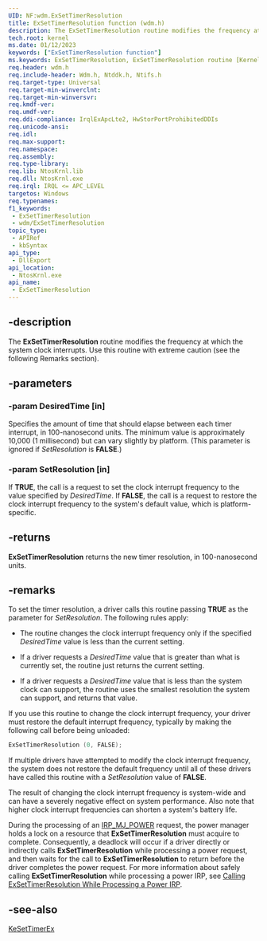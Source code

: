 ```yaml
---
UID: NF:wdm.ExSetTimerResolution
title: ExSetTimerResolution function (wdm.h)
description: The ExSetTimerResolution routine modifies the frequency at which the system clock interrupts. Use this routine with extreme caution (see the following Remarks section).
tech.root: kernel
ms.date: 01/12/2023
keywords: ["ExSetTimerResolution function"]
ms.keywords: ExSetTimerResolution, ExSetTimerResolution routine [Kernel-Mode Driver Architecture], k102_09179649-af93-434f-92e0-844a2bdf34dc.xml, kernel.exsettimerresolution, wdm/ExSetTimerResolution
req.header: wdm.h
req.include-header: Wdm.h, Ntddk.h, Ntifs.h
req.target-type: Universal
req.target-min-winverclnt:
req.target-min-winversvr: 
req.kmdf-ver: 
req.umdf-ver: 
req.ddi-compliance: IrqlExApcLte2, HwStorPortProhibitedDDIs
req.unicode-ansi: 
req.idl: 
req.max-support: 
req.namespace: 
req.assembly: 
req.type-library: 
req.lib: NtosKrnl.lib
req.dll: NtosKrnl.exe
req.irql: IRQL <= APC_LEVEL
targetos: Windows
req.typenames: 
f1_keywords:
 - ExSetTimerResolution
 - wdm/ExSetTimerResolution
topic_type:
 - APIRef
 - kbSyntax
api_type:
 - DllExport
api_location:
 - NtosKrnl.exe
api_name:
 - ExSetTimerResolution
---
```


## -description

The **ExSetTimerResolution** routine modifies the frequency at which the system clock interrupts. Use this routine with extreme caution (see the following Remarks section).

## -parameters

### -param DesiredTime [in]

Specifies the amount of time that should elapse between each timer interrupt, in 100-nanosecond units. The minimum value is approximately 10,000 (1 millisecond) but can vary slightly by platform. (This parameter is ignored if *SetResolution* is **FALSE**.)

### -param SetResolution [in]

If **TRUE**, the call is a request to set the clock interrupt frequency to the value specified by *DesiredTime*. If **FALSE**, the call is a request to restore the clock interrupt frequency to the system's default value, which is platform-specific.

## -returns

**ExSetTimerResolution** returns the new timer resolution, in 100-nanosecond units.

## -remarks

To set the timer resolution, a driver calls this routine passing **TRUE** as the parameter for *SetResolution*. The following rules apply:

- The routine changes the clock interrupt frequency only if the specified  *DesiredTime* value is less than the current setting.

- If a driver requests a *DesiredTime* value that is greater than what is currently set, the routine just returns the current setting.

- If a driver requests a *DesiredTime* value that is less than the system clock can support, the routine uses the smallest resolution the system can support, and returns that value.

If you use this routine to change the clock interrupt frequency, your driver must restore the default interrupt frequency, typically by making the following call before being unloaded:

```cpp
ExSetTimerResolution (0, FALSE);
```

If multiple drivers have attempted to modify the clock interrupt frequency, the system does not restore the default frequency until all of these drivers have called this routine with a *SetResolution* value of **FALSE**.

The result of changing the clock interrupt frequency is system-wide and can have a severely negative effect on system performance. Also note that higher clock interrupt frequencies can shorten a system's battery life.

During the processing of an [IRP_MJ_POWER](/windows-hardware/drivers/kernel/irp-mj-power) request, the power manager holds a lock on a resource that **ExSetTimerResolution** must acquire to complete. Consequently, a deadlock will occur if a driver directly or indirectly calls **ExSetTimerResolution** while processing a power request, and then waits for the call to **ExSetTimerResolution** to return before the driver completes the power request. For more information about safely calling **ExSetTimerResolution** while processing a power IRP, see [Calling ExSetTimerResolution While Processing a Power IRP](/windows-hardware/drivers/kernel/calling-exsettimerresolution-while-processing-a-power-irp).

## -see-also

[KeSetTimerEx](/windows-hardware/drivers/ddi/wdm/nf-wdm-kesettimerex)
